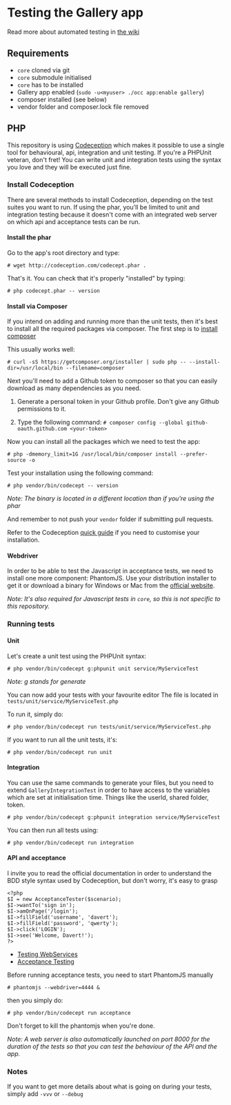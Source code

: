 # Testing the Gallery app

Read more about automated testing in [the wiki](https://github.com/owncloud/gallery/wiki/Behavioural%2C-functional-and-unit-testing-suite/)

## Requirements

* `core` cloned via git
* `core` submodule initialised
* `core` has to be installed
* Gallery app enabled (`sudo -u<myuser> ./occ app:enable gallery`)
* composer installed (see below)
* vendor folder and composer.lock file removed

## PHP

This repository is using [Codeception](http://codeception.com/) which makes it possible to use a single tool for behavioural, api, integration and unit testing.
If you're a PHPUnit veteran, don't fret! You can write unit and integration tests using the syntax you love and they will be executed just fine.

### Install Codeception

There are several methods to install Codeception, depending on the test suites you want to run.
If using the phar, you'll be limited to unit and integration testing because it doesn't come with an integrated web server on which api and acceptance tests can be run.


#### Install the phar

Go to the app's root directory and type:

`# wget http://codeception.com/codecept.phar .`

That's it. You can check that it's properly "installed" by typing:

`# php codecept.phar -- version`

#### Install via Composer

If you intend on adding and running more than the unit tests, then it's best to install all the required packages via composer.
The first step is to [install composer](https://getcomposer.org/doc/00-intro.md)

This usually works well:

`# curl -sS https://getcomposer.org/installer | sudo php -- --install-dir=/usr/local/bin --filename=composer`

Next you'll need to add a Github token to composer so that you can easily download as many dependencies as you need.

1. Generate a personal token in your Github profile. Don't give any Github permissions to it.

2. Type the following command:
`# composer config --global github-oauth.github.com <your-token> `

Now you can install all the packages which we need to test the app:

`# php -dmemory_limit=1G /usr/local/bin/composer install --prefer-source -o`

Test your installation using the following command:

`# php vendor/bin/codecept -- version`

*Note: The binary is located in a different location than if you're using the phar*

And remember to not push your `vendor` folder if submitting pull requests.

Refer to the Codeception [quick guide](http://codeception.com/quickstart) if you need to customise your installation.

#### Webdriver

In order to be able to test the Javascript in acceptance tests, we need to install one more component: PhantomJS. Use your distribution installer to get it or download a binary for Windows or Mac from the [official website](http://phantomjs.org/download.html).

*Note: It's also required for Javascript tests in `core`, so this is not specific to this repository.*

### Running tests

#### Unit

Let's create a unit test using the PHPUnit syntax:

`# php vendor/bin/codecept g:phpunit unit service/MyServiceTest`

*Note: g stands for generate*

You can now add your tests with your favourite editor The file is located in `tests/unit/service/MyServiceTest.php`

To run it, simply do:

`# php vendor/bin/codecept run tests/unit/service/MyServiceTest.php`

If you want to run all the unit tests, it's:

`# php vendor/bin/codecept run unit`

#### Integration

You can use the same commands to generate your files, but you need to extend `GalleryIntegrationTest` in order to have access to the variables which are set at initialisation time. Things like the userId, shared folder, token.

`# php vendor/bin/codecept g:phpunit integration service/MyServiceTest`

You can then run all tests using:

`# php vendor/bin/codecept run integration`

#### API and acceptance

I invite you to read the official documentation in order to understand the BDD style syntax used by Codeception, but don't worry, it's easy to grasp

```
<?php
$I = new AcceptanceTester($scenario);
$I->wantTo('sign in');
$I->amOnPage('/login');
$I->fillField('username', 'davert');
$I->fillField('password', 'qwerty');
$I->click('LOGIN');
$I->see('Welcome, Davert!');
?>
```

* [Testing WebServices](http://codeception.com/docs/10-WebServices)
* [Acceptance Testing](http://codeception.com/docs/03-AcceptanceTests)

Before running acceptance tests, you need to start PhantomJS manually

`# phantomjs --webdriver=4444 &`

then you simply do:

`# php vendor/bin/codecept run acceptance`

Don't forget to kill the phantomjs when you're done.

*Note: A web server is also automatically launched on port 8000 for the duration of the tests so that you can test the behaviour of the API and the app.*

### Notes

If you want to get more details about what is going on during your tests, simply add `-vvv` or `--debug`
